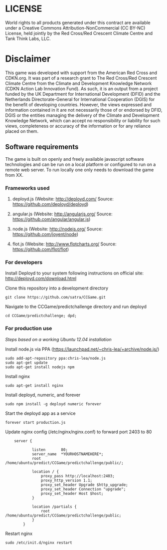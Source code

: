 # LICENSE
    				
World rights to all products generated under this contract are available under a Creative Commons Attribution-NonCommercial (CC BY-NC) License, held jointly by the Red Cross/Red Crescent Climate Centre and Tank Think Labs, LLC.

# Disclaimer

This game was developed with support from the American Red Cross and CDKN.org. It was part of a research grant to The Red Cross/Red Crescent Climate Centre from the Climate and Development Knowledge Network (CDKN Action Lab Innovation Fund). As such, it is an output from a project funded by the UK Department for International Development (DFID) and the Netherlands Directorate-General for International Cooperation (DGIS) for the benefit of developing countries. However, the views expressed and information contained in it are not necessarily those of or endorsed by DFID, DGIS or the entities managing the delivery of the Climate and Development Knowledge Network, which can accept no responsibility or liability for such views, completeness or accuracy of the information or for any reliance placed on them. 

## Software requirements
The game is built on openly and freely available javascript software technologies and can be run on a local platform or configured to run on a remote web server. To run locally one only needs to download the game from XX.

### Frameworks used

1. deployd.js (Website: http://deployd.com/ Source: https://github.com/deployd/deployd)

2. angular.js (Website: http://angularjs.org/ Source: https://github.com/angular/angular.js)

3. node.js (Website: http://nodejs.org/ Source: https://github.com/joyent/node)

4. flot.js (Website: http://www.flotcharts.org/ Source: https://github.com/flot/flot)

### For developers

Install Deployd to your system following instructions on official site: http://deployd.com/download.html

Clone this repository into a development directory

    git clone https://github.com/satra/CCGame.git
    
Navigate to the CCGame/predictchallenge directory and run deployd

    cd CCGame/predictchallenge; dpd;
    
    
### For production use

*Steps based on a working Ubuntu 12.04 installation*
    
Install node.js via PPA (https://launchpad.net/~chris-lea/+archive/node.js/) 

    sudo add-apt-repository ppa:chris-lea/node.js
    sudo apt-get update
    sudo apt-get install nodejs npm

Install nginx

    sudo apt-get install nginx

Install deployd, numeric, and forever 

    sudo npm install -g deployd numeric forever

Start the deployd app as a service

    forever start production.js

Update nginx config (/etc/nginx/nginx.conf) to forward port 2403 to 80 
    
        server {
    
                listen       80;
                server_name  *YOURHOSTNAMEHERE*;
                root          /home/ubuntu/predict/CCGame/predictchallenge/public/;
    
                location / {
                    proxy_pass http://localhost:2403;
                    proxy_http_version 1.1;
                    proxy_set_header Upgrade $http_upgrade;
                    proxy_set_header Connection "upgrade";
                    proxy_set_header Host $host;
                }
    
                location /partials {
                    root         /home/ubuntu/predict/CCGame/predictchallenge/public;
                }
            }

Restart nginx

    sudo /etc/init.d/nginx restart
    

    



    
    
